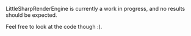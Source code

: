 LittleSharpRenderEngine is currently a work in progress, and no results should be expected.

Feel free to look at the code though :).
